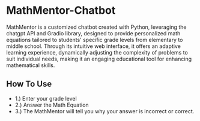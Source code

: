 # MathMentor-Chatbot
MathMentor is a customized chatbot created with Python, leveraging the chatgpt API and Gradio library, designed to provide personalized math equations tailored to students' specific grade levels from elementary to middle school. Through its intuitive web interface, it offers an adaptive learning experience,
dynamically adjusting the complexity of problems to suit individual needs, making it an engaging educational tool for enhancing mathematical skills.

## How To Use
* 1.) Enter your grade level 
* 2.) Answer the Math Equation
* 3.) The MathMentor will tell you why your answer is incorrect or correct.










